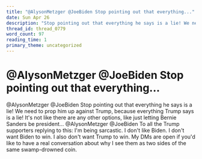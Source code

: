 ```yaml
---
title: "@AlysonMetzger @JoeBiden Stop pointing out that everything..."
date: Sun Apr 26
description: "Stop pointing out that everything he says is a lie! We need to prop him up against Trump, because everything Trump says is a lie!"
thread_id: thread_0779
word_count: 97
reading_time: 1
primary_theme: uncategorized
---
```


# @AlysonMetzger @JoeBiden Stop pointing out that everything...

@AlysonMetzger @JoeBiden Stop pointing out that everything he says is a lie! We need to prop him up against Trump, because everything Trump says is a lie! It's not like there are any other options, like just letting Bernie Sanders be president... @AlysonMetzger @JoeBiden To all the Trump supporters replying to this: I'm being sarcastic. I don't like Biden. I don't want Biden to win. I also don't want Trump to win. My DMs are open if you'd like to have a real conversation about why I see them as two sides of the same swamp-drowned coin.